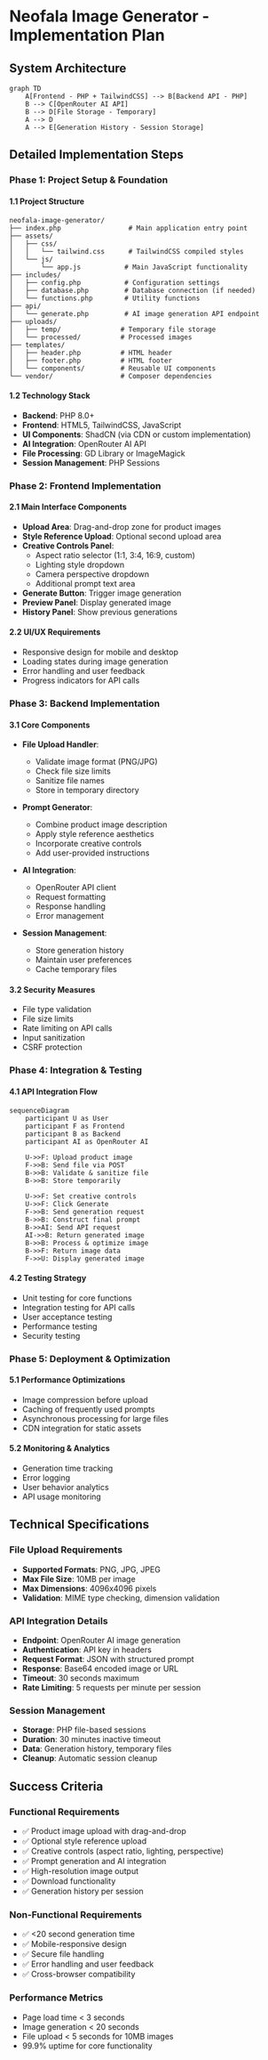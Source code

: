 # Neofala Image Generator - Implementation Plan

## System Architecture

```mermaid
graph TD
    A[Frontend - PHP + TailwindCSS] --> B[Backend API - PHP]
    B --> C[OpenRouter AI API]
    B --> D[File Storage - Temporary]
    A --> D
    A --> E[Generation History - Session Storage]
```

## Detailed Implementation Steps

### Phase 1: Project Setup & Foundation

#### 1.1 Project Structure
```
neofala-image-generator/
├── index.php                 # Main application entry point
├── assets/
│   ├── css/
│   │   └── tailwind.css      # TailwindCSS compiled styles
│   └── js/
│       └── app.js           # Main JavaScript functionality
├── includes/
│   ├── config.php           # Configuration settings
│   ├── database.php         # Database connection (if needed)
│   └── functions.php        # Utility functions
├── api/
│   └── generate.php         # AI image generation API endpoint
├── uploads/
│   ├── temp/               # Temporary file storage
│   └── processed/          # Processed images
├── templates/
│   ├── header.php          # HTML header
│   ├── footer.php          # HTML footer
│   └── components/         # Reusable UI components
└── vendor/                 # Composer dependencies
```

#### 1.2 Technology Stack
- **Backend**: PHP 8.0+
- **Frontend**: HTML5, TailwindCSS, JavaScript
- **UI Components**: ShadCN (via CDN or custom implementation)
- **AI Integration**: OpenRouter AI API
- **File Processing**: GD Library or ImageMagick
- **Session Management**: PHP Sessions

### Phase 2: Frontend Implementation

#### 2.1 Main Interface Components
- **Upload Area**: Drag-and-drop zone for product images
- **Style Reference Upload**: Optional second upload area
- **Creative Controls Panel**: 
  - Aspect ratio selector (1:1, 3:4, 16:9, custom)
  - Lighting style dropdown
  - Camera perspective dropdown
  - Additional prompt text area
- **Generate Button**: Trigger image generation
- **Preview Panel**: Display generated image
- **History Panel**: Show previous generations

#### 2.2 UI/UX Requirements
- Responsive design for mobile and desktop
- Loading states during image generation
- Error handling and user feedback
- Progress indicators for API calls

### Phase 3: Backend Implementation

#### 3.1 Core Components
- **File Upload Handler**: 
  - Validate image format (PNG/JPG)
  - Check file size limits
  - Sanitize file names
  - Store in temporary directory

- **Prompt Generator**:
  - Combine product image description
  - Apply style reference aesthetics
  - Incorporate creative controls
  - Add user-provided instructions

- **AI Integration**:
  - OpenRouter API client
  - Request formatting
  - Response handling
  - Error management

- **Session Management**:
  - Store generation history
  - Maintain user preferences
  - Cache temporary files

#### 3.2 Security Measures
- File type validation
- File size limits
- Rate limiting on API calls
- Input sanitization
- CSRF protection

### Phase 4: Integration & Testing

#### 4.1 API Integration Flow
```mermaid
sequenceDiagram
    participant U as User
    participant F as Frontend
    participant B as Backend
    participant AI as OpenRouter AI
    
    U->>F: Upload product image
    F->>B: Send file via POST
    B->>B: Validate & sanitize file
    B->>B: Store temporarily
    
    U->>F: Set creative controls
    U->>F: Click Generate
    F->>B: Send generation request
    B->>B: Construct final prompt
    B->>AI: Send API request
    AI->>B: Return generated image
    B->>B: Process & optimize image
    B->>F: Return image data
    F->>U: Display generated image
```

#### 4.2 Testing Strategy
- Unit testing for core functions
- Integration testing for API calls
- User acceptance testing
- Performance testing
- Security testing

### Phase 5: Deployment & Optimization

#### 5.1 Performance Optimizations
- Image compression before upload
- Caching of frequently used prompts
- Asynchronous processing for large files
- CDN integration for static assets

#### 5.2 Monitoring & Analytics
- Generation time tracking
- Error logging
- User behavior analytics
- API usage monitoring

## Technical Specifications

### File Upload Requirements
- **Supported Formats**: PNG, JPG, JPEG
- **Max File Size**: 10MB per image
- **Max Dimensions**: 4096x4096 pixels
- **Validation**: MIME type checking, dimension validation

### API Integration Details
- **Endpoint**: OpenRouter AI image generation
- **Authentication**: API key in headers
- **Request Format**: JSON with structured prompt
- **Response**: Base64 encoded image or URL
- **Timeout**: 30 seconds maximum
- **Rate Limiting**: 5 requests per minute per session

### Session Management
- **Storage**: PHP file-based sessions
- **Duration**: 30 minutes inactive timeout
- **Data**: Generation history, temporary files
- **Cleanup**: Automatic session cleanup

## Success Criteria

### Functional Requirements
- ✅ Product image upload with drag-and-drop
- ✅ Optional style reference upload
- ✅ Creative controls (aspect ratio, lighting, perspective)
- ✅ Prompt generation and AI integration
- ✅ High-resolution image output
- ✅ Download functionality
- ✅ Generation history per session

### Non-Functional Requirements
- ✅ <20 second generation time
- ✅ Mobile-responsive design
- ✅ Secure file handling
- ✅ Error handling and user feedback
- ✅ Cross-browser compatibility

### Performance Metrics
- Page load time < 3 seconds
- Image generation < 20 seconds
- File upload < 5 seconds for 10MB images
- 99.9% uptime for core functionality